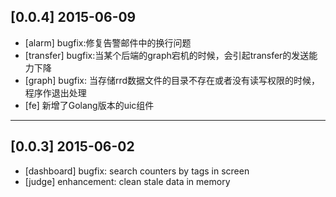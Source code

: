 ## [0.0.4] 2015-06-09 
- [alarm] bugfix:修复告警邮件中的换行问题
- [transfer] bugfix:当某个后端的graph宕机的时候，会引起transfer的发送能力下降
- [graph] bugfix: 当存储rrd数据文件的目录不存在或者没有读写权限的时候，程序作退出处理
- [fe] 新增了Golang版本的uic组件

----

## [0.0.3] 2015-06-02 
 - [dashboard] bugfix: search counters by tags in screen
 - [judge] enhancement: clean stale data in memory


